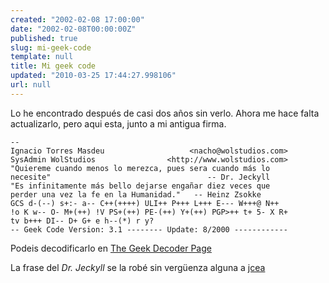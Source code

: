 ```yaml
---
created: "2002-02-08 17:00:00"
date: "2002-02-08T00:00:00Z"
published: true
slug: mi-geek-code
template: null
title: Mi geek code
updated: "2010-03-25 17:44:27.998106"
url: null
---
```


Lo he encontrado despu&eacute;s de casi dos a&ntilde;os sin verlo. Ahora me hace falta actualizarlo, pero aqui esta, junto a mi antigua firma.


	--
	Ignacio Torres Masdeu                   <nacho@wolstudios.com>
	SysAdmin WolStudios                <http://www.wolstudios.com>
	"Quiereme cuando menos lo merezca, pues sera cuando más lo
	necesite"                                   -- Dr. Jeckyll
	"Es infinitamente más bello dejarse engañar diez veces que
	perder una vez la fe en la Humanidad."   -- Heinz Zsokke
	GCS d-(--) s+:- a-- C++(++++) ULI++ P+++ L+++ E--- W+++@ N++
	!o K w-- O- M+(++) !V PS+(++) PE-(++) Y+(++) PGP>++ t+ 5- X R+
	tv b+++ DI-- D+ G+ e h--(*) r y?
	-- Geek Code Version: 3.1 -------- Update: 8/2000 ------------

Podeis decodificarlo en <a href="http://www.ebb.org/ungeek/">The Geek Decoder Page</a>

La frase del _Dr. Jeckyll_ se la robé sin vergüenza alguna a [jcea][]

[jcea]: http://jcea.es/ "Jesús Cea Avión"